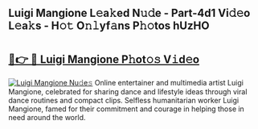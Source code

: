 ## Luigi Mangione L𝚎a𝚔ed N𝚞𝚍e - Part-4d1 Vi𝚍𝚎o L𝚎a𝚔s - H𝚘𝚝 O𝚗𝚕yf𝚊ns P𝚑𝚘tos hUzHO

# <h2><a href="http://kf47kk6.oniu.top/?m=Luigi+Mangione">🔗👉 🔴 Luigi Mangione P𝚑ot𝚘𝚜 V𝚒d𝚎o</a></h2>

[![Luigi Mangione Nu𝚍e𝚜](https://i.imgur.com/0qMVB7G.gif)](http://kf47kk6.oniu.top/?m=Luigi+Mangione)
Online entertainer and multimedia artist Luigi Mangione, celebrated for sharing dance and lifestyle ideas through viral dance routines and compact clips. Selfless humanitarian worker Luigi Mangione, famed for their commitment and courage in helping those in need around the world.  
